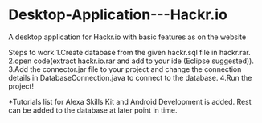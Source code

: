 # Desktop-Application---Hackr.io
A desktop application for Hackr.io with basic features as on the website

Steps to work
1.Create database from the given hackr.sql file in hackr.rar.
2.open code(extract hackr.io.rar and add to your ide (Eclipse suggested)).
3.Add the connector.jar file to your project and change the connection details in DatabaseConnection.java to connect to the database.
4.Run the project!


*Tutorials list for Alexa Skills Kit and Android Development is added. Rest can be added to the database at later point in time.

